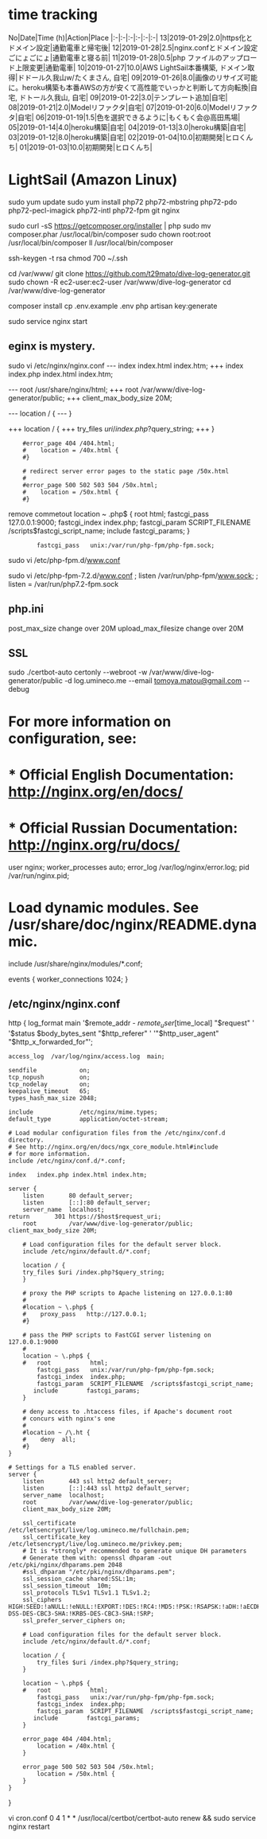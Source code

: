 # time tracking

No|Date|Time (h)|Action|Place
|:-|:-|:-|:-|:-|:-|
13|2019-01-29|2.0|https化とドメイン設定|通勤電車と帰宅後|
12|2019-01-28|2.5|nginx.confとドメイン設定ごにょごにょ|通勤電車と寝る前|
11|2019-01-28|0.5|php ファイルのアップロード上限変更|通勤電車|
10|2019-01-27|10.0|AWS LightSail本番構築, ドメイン取得|ドドール久我山w/たくまさん, 自宅|
09|2019-01-26|8.0|画像のリサイズ可能に。heroku構築も本番AWSの方が安くて高性能でいっかと判断して方向転換|自宅, ドトール久我山, 自宅|
09|2019-01-22|3.0|テンプレート追加|自宅|
08|2019-01-21|2.0|Modelリファクタ|自宅|
07|2019-01-20|6.0|Modelリファクタ|自宅|
06|2019-01-19|1.5|色を選択できるように|もくもく会@高田馬場|
05|2019-01-14|4.0|heroku構築|自宅|
04|2019-01-13|3.0|heroku構築|自宅|
03|2019-01-12|8.0|heroku構築|自宅|
02|2019-01-04|10.0|初期開発|ヒロくんち|
01|2019-01-03|10.0|初期開発|ヒロくんち|

# LightSail (Amazon Linux)
sudo yum update
sudo yum install php72 php72-mbstring php72-pdo php72-pecl-imagick php72-intl php72-fpm git nginx

sudo curl -sS https://getcomposer.org/installer | php
sudo mv composer.phar /usr/local/bin/composer
sudo chown root:root /usr/local/bin/composer
ll /usr/local/bin/composer

ssh-keygen -t rsa
chmod 700 ~/.ssh

cd /var/www/
git clone https://github.com/t29mato/dive-log-generator.git
sudo chown -R ec2-user:ec2-user /var/www/dive-log-generator
cd /var/www/dive-log-generator

composer install
cp .env.example .env
php artisan key:generate

sudo service nginx start

## eginx is mystery.
sudo vi /etc/nginx/nginx.conf
--- index   index.html index.htm;
+++ index   index.php index.html index.htm;

--- root         /usr/share/nginx/html;
+++ root         /var/www/dive-log-generator/public;
+++ client_max_body_size 20M;

--- location / {
--- }

+++ location / {
+++     try_files $uri /index.php?$query_string;
+++ }

        #error_page 404 /404.html;
        #    location = /40x.html {
        #}

        # redirect server error pages to the static page /50x.html
        #
        #error_page 500 502 503 504 /50x.html;
        #    location = /50x.html {
        #}


remove commetout
        location ~ \.php$ {
            root           html;
            fastcgi_pass   127.0.0.1:9000;
            fastcgi_index  index.php;
            fastcgi_param  SCRIPT_FILENAME  /scripts$fastcgi_script_name;
            include        fastcgi_params;
        }

            fastcgi_pass   unix:/var/run/php-fpm/php-fpm.sock;


sudo vi /etc/php-fpm.d/www.conf

sudo vi /etc/php-fpm-7.2.d/www.conf
    ; listen /var/run/php-fpm/www.sock;
    ; listen = /var/run/php7.2-fpm.sock

## php.ini
post_max_size change over 20M
upload_max_filesize change over 20M

## SSL
sudo ./certbot-auto certonly --webroot -w /var/www/dive-log-generator/public -d log.umineco.me --email tomoya.matou@gmail.com --debug


# For more information on configuration, see:
#   * Official English Documentation: http://nginx.org/en/docs/
#   * Official Russian Documentation: http://nginx.org/ru/docs/

user nginx;
worker_processes auto;
error_log /var/log/nginx/error.log;
pid /var/run/nginx.pid;

# Load dynamic modules. See /usr/share/doc/nginx/README.dynamic.
include /usr/share/nginx/modules/*.conf;

events {
    worker_connections 1024;
}

## /etc/nginx/nginx.conf
http {
    log_format  main  '$remote_addr - $remote_user [$time_local] "$request" '
                      '$status $body_bytes_sent "$http_referer" '
                      '"$http_user_agent" "$http_x_forwarded_for"';

    access_log  /var/log/nginx/access.log  main;

    sendfile            on;
    tcp_nopush          on;
    tcp_nodelay         on;
    keepalive_timeout   65;
    types_hash_max_size 2048;

    include             /etc/nginx/mime.types;
    default_type        application/octet-stream;

    # Load modular configuration files from the /etc/nginx/conf.d directory.
    # See http://nginx.org/en/docs/ngx_core_module.html#include
    # for more information.
    include /etc/nginx/conf.d/*.conf;

    index   index.php index.html index.htm;

    server {
        listen       80 default_server;
        listen       [::]:80 default_server;
        server_name  localhost;
	return	     301 https://$host$request_uri;
        root         /var/www/dive-log-generator/public;
	client_max_body_size 20M;

        # Load configuration files for the default server block.
        include /etc/nginx/default.d/*.conf;

        location / {
	    try_files $uri /index.php?$query_string;
        }

        # proxy the PHP scripts to Apache listening on 127.0.0.1:80
        #
        #location ~ \.php$ {
        #    proxy_pass   http://127.0.0.1;
        #}

        # pass the PHP scripts to FastCGI server listening on 127.0.0.1:9000
        #
        location ~ \.php$ {
        #   root           html;
            fastcgi_pass   unix:/var/run/php-fpm/php-fpm.sock;
            fastcgi_index  index.php;
            fastcgi_param  SCRIPT_FILENAME  /scripts$fastcgi_script_name;
           include        fastcgi_params;
        }

        # deny access to .htaccess files, if Apache's document root
        # concurs with nginx's one
        #
        #location ~ /\.ht {
        #    deny  all;
        #}
    }

    # Settings for a TLS enabled server.
    server {
        listen       443 ssl http2 default_server;
        listen       [::]:443 ssl http2 default_server;
        server_name  localhost;
        root         /var/www/dive-log-generator/public;
        client_max_body_size 20M;

        ssl_certificate /etc/letsencrypt/live/log.umineco.me/fullchain.pem;
        ssl_certificate_key /etc/letsencrypt/live/log.umineco.me/privkey.pem;
        # It is *strongly* recommended to generate unique DH parameters
        # Generate them with: openssl dhparam -out /etc/pki/nginx/dhparams.pem 2048
        #ssl_dhparam "/etc/pki/nginx/dhparams.pem";
        ssl_session_cache shared:SSL:1m;
        ssl_session_timeout  10m;
        ssl_protocols TLSv1 TLSv1.1 TLSv1.2;
        ssl_ciphers HIGH:SEED:!aNULL:!eNULL:!EXPORT:!DES:!RC4:!MD5:!PSK:!RSAPSK:!aDH:!aECDH:!EDH-DSS-DES-CBC3-SHA:!KRB5-DES-CBC3-SHA:!SRP;
        ssl_prefer_server_ciphers on;

        # Load configuration files for the default server block.
        include /etc/nginx/default.d/*.conf;

        location / {
            try_files $uri /index.php?$query_string;
        }

        location ~ \.php$ {
        #   root           html;
            fastcgi_pass   unix:/var/run/php-fpm/php-fpm.sock;
            fastcgi_index  index.php;
            fastcgi_param  SCRIPT_FILENAME  /scripts$fastcgi_script_name;
           include        fastcgi_params;
        }

        error_page 404 /404.html;
            location = /40x.html {
        }

        error_page 500 502 503 504 /50x.html;
            location = /50x.html {
        }
    }

}

vi cron.conf
    0 4 1 * * /usr/local/certbot/certbot-auto renew && sudo service nginx restart
